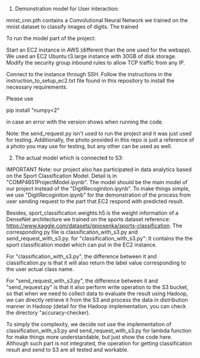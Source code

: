 1. Demonstration model for User interaction:

mnist_cnn.pth contains a Convolutional Neural Network we trained on the mnist dataset to classify images of digits. The trained 

To run the model part of the project:

Start an EC2 instance in AWS (different than the one used for the webapp). We used an EC2 Ubuntu t3.large instance with 30GB of disk storage. Modify the security group inbound rules to allow TCP traffic from any IP.

Connect to the instance through SSH. Follow the instructions in the instruction_to_setup_ec2.txt file found in this repository to install the necessary requirements.

Please use 

pip install "numpy<2"

in case an error with the version shows when running the code.

Note: the send_request.py isn't used to run the project and it was just used for testing. Additionally, the photo provided in this repo is just a reference of a photo you may use for testing, but any other can be used as well.

2. The actual model which is connected to S3:

IMPORTANT Note: our project also has participated in data analytics based on the Sport Classification Model. Detail is in "COMP4651ProjectModel.ipynb". The model should be the main model of our project instead of the "DigitRecoginiton.ipynb". To make things simple, we use "DigitRecoginiton.ipynb" for the demonstration of the process from user sending request to the part that EC2 respond with predicted result.

Besides, sport_classification.weights.h5 is the weight information of a DenseNet architecture we trained on the sports dataset reference: https://www.kaggle.com/datasets/gpiosenka/sports-classification. The corresponding py file is classification_with_s3.py and send_request_with_s3.py.
for "classification_with_s3.py": It contains the the sport classification model which can put in the EC2 instance.

For "classification_with_s3.py", the difference between it and classification.py is that it will also return the label value corresponding to the user actual class name.

For "send_request_with_s3.py", the difference between it and "send_request.py" is that it also perform write operation to the S3 bucket, so that when we need to collect data to evaluate the result using Hadoop, we can directly retrieve it from the S3 and process the data in distribution manner in Hadoop (detail for the Hadoop implementation, you can check the directory "accuracy-checker). 

To simply the complexity, we decide not use the implementation of classification_with_s3.py and send_request_with_s3.py for lambda function for make things more understandable, but just show the code here. Although such part is not integrated, the operation for getting classification result and send to S3 are all tested and workable.

